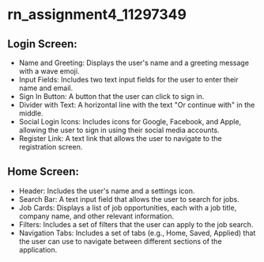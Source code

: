 # rn_assignment4_11297349

## Login Screen:

* Name and Greeting: Displays the user's name and a greeting message with a wave emoji.
* Input Fields: Includes two text input fields for the user to enter their name and email.
* Sign In Button: A button that the user can click to sign in.
* Divider with Text: A horizontal line with the text "Or continue with" in the middle.
* Social Login Icons: Includes icons for Google, Facebook, and Apple, allowing the user to sign in using their social media accounts.
* Register Link: A text link that allows the user to navigate to the registration screen.
## Home Screen:

* Header: Includes the user's name and a settings icon.
* Search Bar: A text input field that allows the user to search for jobs.
* Job Cards: Displays a list of job opportunities, each with a job title, company name, and other relevant information.
* Filters: Includes a set of filters that the user can apply to the job search.
* Navigation Tabs: Includes a set of tabs (e.g., Home, Saved, Applied) that the user can use to navigate between different sections of the application.

